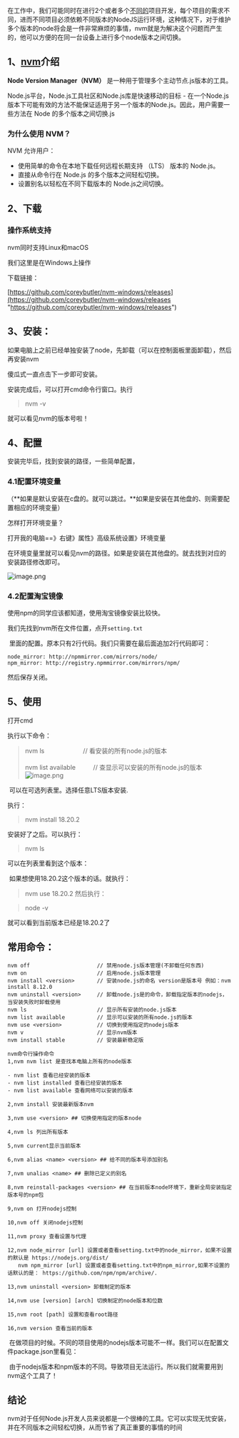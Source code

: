 在工作中，我们可能同时在进行2个或者多个[不同的](https://so.csdn.net/so/search?q=%E4%B8%8D%E5%90%8C%E7%9A%84&spm=1001.2101.3001.7020)项目开发，每个项目的需求不同，进而不同项目必须依赖不同版本的NodeJS运行环境，这种情况下，对于维护多个版本的node将会是一件非常麻烦的事情，nvm就是为解决这个问题而产生的，他可以方便的在同一台设备上进行多个node版本之间切换。

## 1、[nvm](https://so.csdn.net/so/search?q=nvm&spm=1001.2101.3001.7020)介绍

**Node Version Manager（NVM）** 是一种用于管理多个主动节点.js版本的工具。

Node.js平台，Node.js工具社区和Node.js库是快速移动的目标 - 在一个Node.js版本下可能有效的方法不能保证适用于另一个版本的Node.js。因此，用户需要一些方法在 Node 的多个版本之间切换.js
### 为什么使用 NVM？

NVM 允许用户：

- 使用简单的命令在本地下载任何远程长期支持 （LTS） 版本的 Node.js。
- 直接从命令行在 Node.js 的多个版本之间轻松切换。
- 设置别名以轻松在不同下载版本的 Node.js之间切换。

### 

## 2、下载

### 操作系统支持

nvm同时支持Linux和macOS

我们这里是在Windows上操作

下载链接：

[https://github.com/coreybutler/nvm-windows/releases](https://github.com/coreybutler/nvm-windows/releases "https://github.com/coreybutler/nvm-windows/releases")
## 3、安装：

如果电脑上之前已经单独安装了node，先卸载（可以在控制面板里面卸载），然后再安装nvm

傻瓜式一直点击下一步即可安装。

安装完成后，可以打开cmd命令行窗口。执行

> nvm -v

就可以看见nvm的版本号啦！ 


## 4、配置

安装完毕后，找到安装的路径，一些简单配置，

### 4.1配置环境变量

（**如果是默认安装在c盘的。就可以跳过。**如果是安装在其他盘的、则需要配置相应的环境变量）

怎样打开环境变量？

打开我的电脑==》右键》属性》高级系统设置》环境变量

在环境变量里就可以看见nvm的路径。如果是安装在其他盘的。就去找到对应的安装路径修改即可。


![image.png](https://raw.githubusercontent.com/dynamicbeam/picbed/master/20240620112608.png)


### 4.2配置淘宝镜像

使用npm的同学应该都知道，使用淘宝镜像安装比较快。

我们先找到nvm所在文件位置，点开`setting.txt`



 里面的配置。原本只有2行代码。我们只需要在最后面追加2行代码即可：

```cobol
node_mirror: http://npmmirror.com/mirrors/node/
npm_mirror: http://registry.npmmirror.com/mirrors/npm/
```

然后保存关闭。

## 5、使用

打开cmd

执行以下命令：

> nvm ls                      // 看安装的所有node.js的版本  
>    
> nvm list available          // 查显示可以安装的所有node.js的版本
![image.png](https://raw.githubusercontent.com/dynamicbeam/picbed/master/20240620112820.png)


 可以在可选列表里。选择任意LTS版本安装.

执行：

> nvm install 18.20.2

安装好了之后。可以执行：

> nvm ls

可以在列表里看到这个版本：


 如果想使用18.20.2这个版本的话。就执行：

> nvm use 18.20.2
然后执行：

> node -v

就可以看到当前版本已经是18.20.2了


## 常用命令：

```cobol
nvm off                     // 禁用node.js版本管理(不卸载任何东西)
nvm on                      // 启用node.js版本管理
nvm install <version>       // 安装node.js的命名 version是版本号 例如：nvm install 8.12.0
nvm uninstall <version>     // 卸载node.js是的命令，卸载指定版本的nodejs，当安装失败时卸载使用
nvm ls                      // 显示所有安装的node.js版本
nvm list available          // 显示可以安装的所有node.js的版本
nvm use <version>           // 切换到使用指定的nodejs版本
nvm v                       // 显示nvm版本
nvm install stable          // 安装最新稳定版
```

```cobol
nvm命令行操作命令
1,nvm nvm list 是查找本电脑上所有的node版本
 
- nvm list 查看已经安装的版本
- nvm list installed 查看已经安装的版本
- nvm list available 查看网络可以安装的版本
 
2,nvm install 安装最新版本nvm
 
3,nvm use <version> ## 切换使用指定的版本node
 
4,nvm ls 列出所有版本
 
5,nvm current显示当前版本
 
6,nvm alias <name> <version> ## 给不同的版本号添加别名
 
7,nvm unalias <name> ## 删除已定义的别名
 
8,nvm reinstall-packages <version> ## 在当前版本node环境下，重新全局安装指定版本号的npm包
 
9,nvm on 打开nodejs控制
 
10,nvm off 关闭nodejs控制
 
11,nvm proxy 查看设置与代理
 
12,nvm node_mirror [url] 设置或者查看setting.txt中的node_mirror，如果不设置的默认是 https://nodejs.org/dist/
　　nvm npm_mirror [url] 设置或者查看setting.txt中的npm_mirror,如果不设置的话默认的是： https://github.com/npm/npm/archive/.
 
13,nvm uninstall <version> 卸载制定的版本
 
14,nvm use [version] [arch] 切换制定的node版本和位数
 
15,nvm root [path] 设置和查看root路径
 
16,nvm version 查看当前的版本
```

 在做项目的时候。不同的项目使用的nodejs版本可能不一样。我们可以在配置文件package.json里看见：


 由于nodejs版本和npm版本的不同。导致项目无法运行。所以我们就需要用到nvm这个工具了！

## 结论

nvm对于任何Node.js开发人员来说都是一个很棒的工具。它可以实现无忧安装，并在不同版本之间轻松切换，从而节省了真正重要的事情的时间